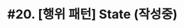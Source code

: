 ---
layout: single
title: "#20. [행위 패턴]  State
(작성중)"
categories: "pattern"
tag: ["디자인 패턴", "행위 패턴"]
author_profile: false
sidebar: 
    nav: "docs"
---